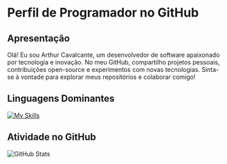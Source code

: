 # Perfil de Programador no GitHub

## Apresentação

Olá! Eu sou Arthur Cavalcante, um desenvolvedor de software apaixonado por tecnologia e inovação. No meu GitHub, compartilho projetos pessoais, contribuições open-source e experimentos com novas tecnologias. Sinta-se à vontade para explorar meus repositórios e colaborar comigo!

## Linguagens Dominantes

[![My Skills](https://skillicons.dev/icons?i=js,html,css,javascript,python,golang,c#)](https://skillicons.dev)

## Atividade no GitHub

![GitHub Stats](https://github-readme-stats.vercel.app/api?username=arthurcavalcante&show_icons=true&theme=radical)
